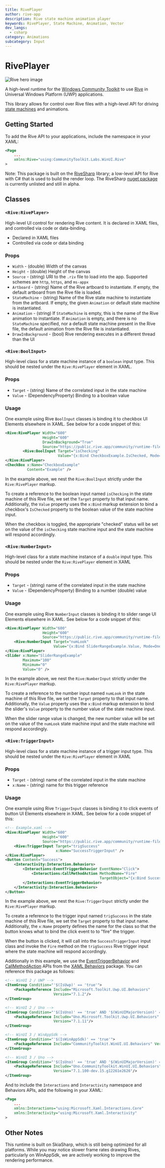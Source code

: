 ```yaml
---
title: RivePlayer
author: rive-app
description: Rive state machine animation player
keywords: RivePlayer, State Machine, Animation, Vector
dev_langs:
  - csharp
category: Animations
subcategory: Input
---
```


<!-- To know about all the available Markdown syntax, Check out https://docs.microsoft.com/contribute/markdown-reference -->
<!-- Ensure you remove all comments before submission, to ensure that there are no formatting issues when displaying this page.  -->
<!-- It is recommended to check how the Documentation will look in the sample app, before Merging a PR -->
<!-- **Note:** All links to other docs.microsoft.com pages should be relative without locale, i.e. for the one above would be /contribute/markdown-reference -->
<!-- Included images should be optimized for size and not include any Intellectual Property references. -->

# RivePlayer

![Rive hero image](https://rive-app.notion.site/image/https%3A%2F%2Fs3-us-west-2.amazonaws.com%2Fsecure.notion-static.com%2Fff44ed5f-1eea-4154-81ef-84547e61c3fd%2Frive_notion.png?table=block&id=f198cab2-c0bc-4ce8-970c-42220379bcf3&spaceId=9c949665-9ad9-445f-b9c4-5ee204f8b60c&width=2000&userId=&cache=v2)

A high-level runtime for the [Windows Community Toolkit](https://docs.microsoft.com/windows/communitytoolkit/) to use [Rive](https://rive.app) in Universal Windows Platform (UWP) applications.

This library allows for control over Rive files with a high-level API for driving [state machines](https://help.rive.app/editor/state-machine) and animations.


## Getting Started

To add the Rive API to your applications, include the namespace in your XAML:

```xml
<Page 
    ...
    xmlns:Rive="using:CommunityToolkit.Labs.WinUI.Rive"
>
```

Note: This package is built on the [RiveSharp](https://github.com/rive-app/rive-sharp) library; a low-level API for Rive with C# that is used to build the render loop. The RiveSharp [nuget package](https://www.nuget.org/packages/Rive.RiveSharp/) is currently unlisted and still in alpha.

## Classes

### `<Rive:RivePlayer>`

High-level UI control for rendering Rive content. It is declared in XAML files, and controlled via code or data-binding.

- Declared in XAML files
- Controlled via code or data binding

### Props

- `Width` - (double) Width of the canvas
- `Height` - (double) Height of the canvas
- `Source` - (string) URI to the `.riv` file to load into the app. Supported schemes are `http`, `https`, and `ms-appx`
- `Artboard` - (string) Name of the Rive artboard to instantiate. If empty, the default artboard from the Rive file is loaded.
- `StateMachine` - (string) Name of the Rive state machine to instantiate from the artboard. If empty, the given `Animation` or default state machine is instantiated.
- `Animation` - (string) If `StateMachine` is empty, this is the name of the Rive animation to instantiate. If `Animation` is empty, and there is no `StateMachine` specified, nor a default state machine present in the Rive file, the default animation from the Rive file is instantiated.
- `DrawInBackground` - (bool) Rive rendering executes in a different thread than the UI

### `<Rive:BoolInput>`

High-level class for a state machine instance of a `boolean` input type. This should be nested under the `Rive:RivePlayer` element in XAML.

### Props

- `Target` - (string) Name of the correlated input in the state machine
- `Value` - (DependencyProperty) Binding to a boolean value

### Usage

One example using Rive `BoolInput` classes is binding it to checkbox UI Elements elsewhere in XAML. See below for a code snippet of this:

```xml
<Rive:RivePlayer Width="600"
                 Height="600"
                 DrawInBackground="True"
                 Source="https://public.rive.app/community/runtime-files/2244-4463-animated-login-screen.riv">
		<Rive:BoolInput Target="isChecking"
		                Value="{x:Bind CheckboxExample.IsChecked, Mode=OneWay}" />
</Rive:RivePlayer>
<CheckBox x:Name="CheckboxExample"
          Content="Example" />
```

In the example above, we nest the `Rive:BoolInput` strictly under the `Rive:RivePlayer` markup.

To create a reference to the boolean input named `isChecking` in the state machine of this Rive file, we set the `Target` property to that input name. Additionally, the `Value` property uses the `x:Bind` markup extension to bind a checkbox's `IsChecked` property to the boolean value of the state machine input.

When the checkbox is toggled, the appropriate "checked" status will be set on the value of the `isChecking` state machine input and the state machine will respond accordingly.

### `<Rive:NumberInput>`

High-level class for a state machine instance of a `double` input type. This should be nested under the `Rive:RivePlayer` element in XAML

### Props

- `Target` - (string) name of the correlated input in the state machine
- `Value` - (DependencyProperty) Binding to a number (double) value

### Usage

One example using Rive `NumberInput` classes is binding it to slider range UI Elements elsewhere in XAML. See below for a code snippet of this:

```xml
<Rive:RivePlayer Width="600"
                 Height="600"
                 Source="https://public.rive.app/community/runtime-files/2244-4463-animated-login-screen.riv">
    <Rive:NumberInput Target="numLook"
                      Value="{x:Bind SliderRangeExample.Value, Mode=OneWay}" />
</Rive:RivePlayer>
<Slider x:Name="SliderRangeExample"
        Maximum="100"
        Minimum="0"
        Value="0" />
```

In the example above, we nest the `Rive:NumberInput` strictly under the `Rive:RivePlayer` markup.

To create a reference to the number input named `numLook` in the state machine of this Rive file, we set the `Target` property to that input name. Additionally, the `Value` property uses the `x:Bind` markup extension to bind the slider's `Value` property to the number value of the state machine input.

When the slider range value is changed, the new number value will be set on the value of the `numLook` state machine input and the state machine will respond accordingly.

### `<Rive:TriggerInput>`

High-level class for a state machine instance of a trigger input type. This should be nested under the `Rive:RivePlayer` element in XAML

### Props

- `Target` - (string) name of the correlated input in the state machine
- `x:Name` - (string) name for this trigger reference

### Usage

One example using Rive `TriggerInput` classes is binding it to click events of button UI Elements elsewhere in XAML. See below for a code snippet of this:

```xml
<!-- Example.xaml -->  
<Rive:RivePlayer Width="600"
                 Height="600"
                 Source="https://public.rive.app/community/runtime-files/2244-4463-animated-login-screen.riv">
    <Rive:TriggerInput Target="trigSuccess"
                       x:Name="SuccessTriggerInput" />
</Rive:RivePlayer>
<Button Content="Success">
    <Interactivity:Interaction.Behaviors>
        <Interactions:EventTriggerBehavior EventName="Click">
            <Interactions:CallMethodAction MethodName="Fire"
                                           TargetObject="{x:Bind SuccessTriggerInput}" />
        </Interactions:EventTriggerBehavior>
    </Interactivity:Interaction.Behaviors>
</Button>
```

In the example above, we nest the `Rive:TriggerInput` strictly under the `Rive:RivePlayer` markup.

To create a reference to the trigger input named `trigSuccess` in the state machine of this Rive file, we set the `Target` property to that input name. Additionally, the `x:Name` property defines the name for the class so that the button knows what to bind the click event to to "fire" the trigger.

When the button is clicked, it will call into the `SuccessTriggerInput` input class and invoke the `Fire`  method on the `trigSuccess` Rive trigger input where the state machine will respond accordingly.

Additionally in this example, we use the [EventTriggerBehavior](https://github.com/Microsoft/XamlBehaviors/wiki/EventTriggerBehavior) and [CallMethodAction](https://github.com/Microsoft/XamlBehaviors/wiki/CallMethodAction) APIs from the [XAML Behaviors](https://github.com/Microsoft/XamlBehaviors/wiki) package. You can reference this package as follows:

```xml
<!-- WinUI 2 / UWP -->
<ItemGroup Condition="'$(IsUwp)' == 'true'">
    <PackageReference Include="Microsoft.Toolkit.Uwp.UI.Behaviors"
                      Version="7.1.2"/>
</ItemGroup>

<!-- WinUI 2 / Uno -->
<ItemGroup Condition="'$(IsUno)' == 'true' AND '$(WinUIMajorVersion)' == '2'">
    <PackageReference Include="Uno.Microsoft.Toolkit.Uwp.UI.Behaviors"
                      Version="7.1.11"/>
</ItemGroup>

<!-- WinUI 3 / WinAppSdk -->
<ItemGroup Condition="'$(IsWinAppSdk)' == 'true'">
    <PackageReference Include="CommunityToolkit.WinUI.UI.Behaviors" Version="7.1.2"/>
</ItemGroup>

<!-- WinUI 3 / Uno -->
<ItemGroup Condition="'$(IsUno)' == 'true' AND '$(WinUIMajorVersion)' == '3'">
    <PackageReference Include="Uno.CommunityToolkit.WinUI.UI.Behaviors"
                      Version="7.1.100-dev.15.g12261e2626"/>
</ItemGroup>
```

And to include the `Interactions` and `Interactivity` namespace and Behaviors APIs, add the following in your XAML:
```xml
<Page
    ...
    xmlns:Interactions="using:Microsoft.Xaml.Interactions.Core"
    xmlns:Interactivity="using:Microsoft.Xaml.Interactivity"
>
```

## Other Notes

This runtime is built on SkiaSharp, which is still being optimized for all platforms. While you may notice slower frame rates drawing Rives, particularly on WinAppSdk, we are actively working to improve the rendering performance.
